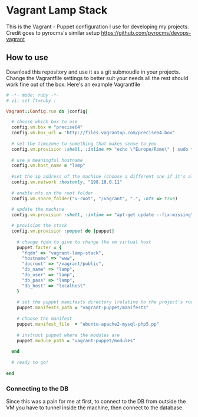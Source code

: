 # Vagrant Lamp Stack

This is the Vagrant - Puppet configuration I use for developing my projects.
Credit goes to pyrocms's similar setup https://github.com/pyrocms/devops-vagrant

## How to use

Download this repository and use it as a git submoudle in your projects. Change the Vagrantfile settings to better suit your needs all the rest should work fine out of the box. Here's an example Vagrantfile

```ruby
# -*- mode: ruby -*-
# vi: set ft=ruby :

Vagrant::Config.run do |config|

  # choose which box to use
  config.vm.box = "precise64"
  config.vm.box_url = "http://files.vagrantup.com/precise64.box"
  
  # set the timezone to something that makes sense to you
  config.vm.provision :shell, :inline => "echo \"Europe/Rome\" | sudo tee /etc/timezone && dpkg-reconfigure --frontend noninteractive tzdata"
  
  # use a meaningful hostname
  config.vm.host_name = "lamp"
  
  #set the ip address of the machine (choose a different one if it's aleady taken by another vm)
  config.vm.network :hostonly, "198.18.0.11"
  
  # enable nfs on the root folder
  config.vm.share_folder("v-root", "/vagrant", ".", :nfs => true)
  
  # update the machine
  config.vm.provision :shell, :inline => "apt-get update --fix-missing"

  # provision the stack
  config.vm.provision :puppet do |puppet|
  
    # change fqdn to give to change the vm virtual host
    puppet.facter = { 
      "fqdn" => "vagrant-lamp-stack", 
      "hostname" => "www", 
      "docroot" => "/vagrant/public",
      "db_name" => "lamp",
      "db_user" => "lamp",
      "db_pass" => "lamp",
      "db_host" => "localhost"
    }
    
    # set the puppet manifests directory (relative to the project's root)
    puppet.manifests_path = "vagrant-puppet/manifests"
    
    # choose the manifest
    puppet.manifest_file  = "ubuntu-apache2-mysql-php5.pp"
    
    # instruct puppet where the modules are
    puppet.module_path = "vagrant-puppet/modules"
    
  end
  
  # ready to go!
  
end
```

### Connecting to the DB

Since this was a pain for me at first, to connect to the DB from outside the VM you have to tunnel inside the machine, then connect to the database.